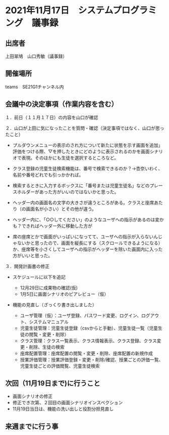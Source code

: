 # 2021年11月17日　システムプログラミング　議事録

## 出席者
上田翠鳩　山口秀敏（議事録）

## 開催場所
teams　SE21G1チャンネル内

## 会議中の決定事項（作業内容を含む）

１．前日（１１月１７日）の内容を山口が確認

２．山口が上田に気になったことを質問・確認（決定事項ではなく、山口が思ったこと）
 - プルダウンメニューの表示のされ方について新たに状態を示す画面を追加」評価をつける際、▽を押したときにどのように表示されるのかを画面シナリオで表現。そのほかにも生徒を選択するところなど。

 - クラス登録の児童生徒検索機能は、番号で検索できるのか？→杏奈いわく、名前や番号どれでも引っかかれば。

 - 検索するときに入力するボックスに「番号または児童生徒名」などのプレースホルダーがあった方がいいのではないかと思った。

 - ヘッダー内の画面名の文字の大きさが違うところがある。クラスと座席あたり（の画面名が小さい）とその他が違う。

 - ヘッダー内に、「○○してください」のようなユーザへの指示があるのは変かも？できればヘッダー外に移動した方が
 - 席の座席とかで画面がいっぱいになってて、ユーザへの指示が入らないんじゃないかと思ったので、画面を縦長にする（スクロールできるようになる）か、座席等を小さくしてユーザへの指示がヘッダーを除いた画面内に入った方がいいと思った。

３．開発計画書の修正

- スケジュールに以下を追記
  - 12月29日に成果物の確認(仮)
  - 1月5日に画面シナリオのピアレビュー（仮）

 - 機能の見直し（ざっくり書き出しました）
   - ユーザ管理（仮）：ユーザ登録、パスワード変更、ログイン、ログアウト、システムマニュアル
   - 児童生徒管理：児童生徒登録（csvからと手動）、児童生徒一覧（児童生徒の閲覧・変更・削除）
   - クラス管理：クラス一覧表示、クラス情報表示、クラス登録、クラス変更・削除、生徒の検索
   - 座席配置管理：座席配置の閲覧・変更・削除、座席配置の新規作成
   - 授業評価管理：授業評価登録・変更・削除/確認、授業ごとの評価一覧、児童生徒ごとの評価閲覧、児童生徒検索

## 次回（11月19日まで)に行うこと
 - 画面シナリオの修正
 - 修正でき次第、２回目の画面シナリオインスペクション
 - 11月19日当日は、機能の洗い出しと役割分担見直し

## 来週までに行う事
